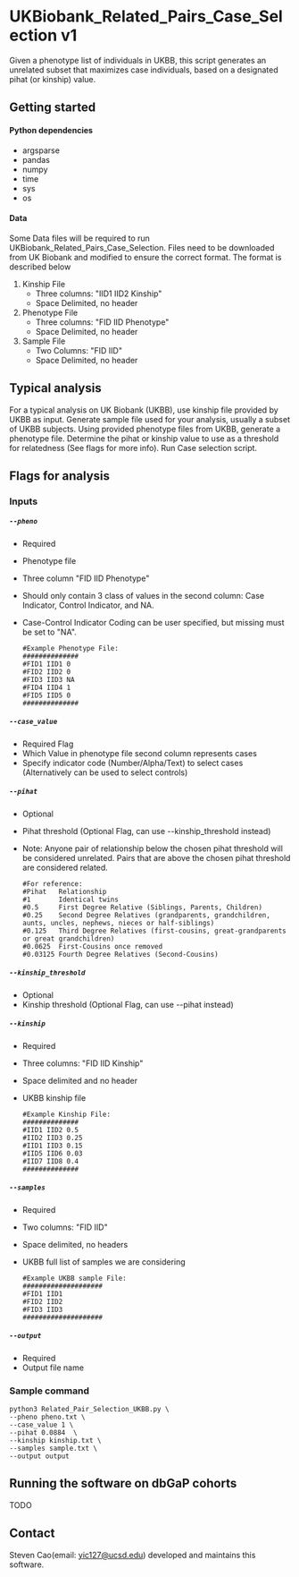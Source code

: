 # UKBiobank_Related_Pairs_Case_Selection v1
Given a phenotype list of individuals in UKBB, this script generates an unrelated subset that maximizes case individuals, based on a designated pihat (or kinship) value.

## Getting started

#### Python dependencies
- argsparse
- pandas
- numpy
- time
- sys
- os

#### Data
Some Data files will be required to run UKBiobank_Related_Pairs_Case_Selection. Files need to be downloaded from UK Biobank and modified to ensure the correct format.
The format is described below

1. Kinship File
   - Three columns: "IID1 IID2 Kinship"
   - Space Delimited, no header
2. Phenotype File
   - Three columns: "FID IID Phenotype"
   - Space Delimited, no header
3. Sample File
   - Two Columns: "FID IID"
   - Space Delimited, no header

## Typical analysis
For a typical analysis on UK Biobank (UKBB), use kinship file provided by UKBB as input. Generate sample file used for your analysis, usually a subset of UKBB subjects. Using provided phenotype files from UKBB, generate a phenotype file. Determine the pihat or kinship value to use as a threshold for relatedness (See flags for more info). Run Case selection script.


## Flags for analysis
### Inputs

##### `--pheno` 
   - Required
   - Phenotype file 
   - Three column "FID IID Phenotype"  
   - Should only contain 3 class of values in the second column: Case Indicator, Control Indicator, and NA. 
   - Case-Control Indicator Coding can be user specified, but missing must be set to "NA".


         #Example Phenotype File:
         ##############
         #FID1 IID1 0
         #FID2 IID2 0
         #FID3 IID3 NA
         #FID4 IID4 1
         #FID5 IID5 0
         ##############


##### `--case_value`
   - Required Flag
   - Which Value in phenotype file second column represents cases
   - Specify indicator code (Number/Alpha/Text) to select cases (Alternatively can be used to select controls)


##### `--pihat`
   - Optional
   - Pihat threshold (Optional Flag, can use --kinship_threshold instead)
   - Note: Anyone pair of relationship below the chosen pihat threshold will be considered unrelated. Pairs that are above the chosen pihat threshold are considered related.

         #For reference:
         #Pihat   Relationship
         #1       Identical twins
         #0.5     First Degree Relative (Siblings, Parents, Children)
         #0.25    Second Degree Relatives (grandparents, grandchildren, aunts, uncles, nephews, nieces or half-siblings)
         #0.125   Third Degree Relatives (first-cousins, great-grandparents or great grandchildren)
         #0.0625  First-Cousins once removed
         #0.03125 Fourth Degree Relatives (Second-Cousins)


##### `--kinship_threshold`
   - Optional
   - Kinship threshold (Optional Flag, can use --pihat instead)


##### `--kinship`
   - Required
   - Three columns: "FID IID Kinship"
   - Space delimited and no header
   - UKBB kinship file

         #Example Kinship File:
         ##############
         #IID1 IID2 0.5
         #IID2 IID3 0.25
         #IID1 IID3 0.15
         #IID5 IID6 0.03
         #IID7 IID8 0.4
         ##############


##### `--samples`
   - Required
   - Two columns: "FID IID"
   - Space delimited, no headers
   - UKBB full list of samples we are considering 

         #Example UKBB sample File:
         ####################
         #FID1 IID1
         #FID2 IID2
         #FID3 IID3
         ####################


##### `--output`
   - Required
   - Output file name

### Sample command
```
python3 Related_Pair_Selection_UKBB.py \
--pheno pheno.txt \
--case_value 1 \
--pihat 0.0884  \
--kinship kinship.txt \
--samples sample.txt \
--output output
```

## Running the software on dbGaP cohorts
TODO

## Contact
Steven Cao(email: yic127@ucsd.edu) developed and maintains this software.
